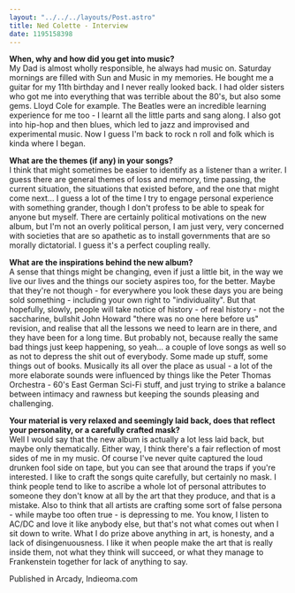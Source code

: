```yaml
---
layout: "../../../layouts/Post.astro"
title: Ned Colette - Interview
date: 1195158398
---
```



<strong>When, why and how did you get into music?</strong><br />  My Dad is almost wholly responsible, he always had music on. Saturday mornings are filled with Sun and Music in my memories. He bought me a guitar for my 11th birthday and I never really looked back. I had older sisters who got me into everything that was terrible about the 80's, but also some gems. Lloyd Cole for example. The Beatles were an incredible learning experience for me too - I learnt all the little parts and sang along. I also got into hip-hop and then blues, which led to jazz and improvised and experimental music. Now I guess I'm back to rock n roll and folk which is kinda where I began.

<strong>What are the themes (if any) in your songs?</strong><br />  I think that might sometimes be easier to identify as a listener than a writer. I guess there are general themes of loss and memory, time passing, the current situation, the situations that existed before, and the one that might come next... I guess a lot of the time I try to engage personal experience with something grander, though I don't profess to be able to speak for anyone but myself. There are certainly political motivations on the new album, but I'm not an overly political person, I am just very, very concerned with societies that are so apathetic as to install governments that are so morally dictatorial. I guess it's a perfect coupling really.

<strong>What are the inspirations behind the new album?</strong><br />  A sense that things might be changing, even if just a little bit, in the way we live our lives and the things our society aspires too, for the better. Maybe that they're not though - for everywhere you look these days you are being sold something - including your own right to &quot;individuality&quot;. But that hopefully, slowly, people will take notice of history - of real history - not the saccharine, bullshit John Howard &quot;there was no one here before us&quot; revision, and realise that all the lessons we need to learn are in there, and they have been for a long time. But probably not, because really the same bad things just keep happening, so yeah... a couple of love songs as well so as not to depress the shit out of everybody. Some made up stuff, some things out of books. Musically its all over the place as usual - a lot of the more elaborate sounds were influenced by things like the Peter Thomas Orchestra - 60's East German Sci-Fi stuff, and just trying to strike a balance between intimacy and rawness but keeping the sounds pleasing and challenging.

<strong>Your material is very relaxed and seemingly laid back, does that reflect your personality, or a carefully crafted mask?</strong><br />  Well I would say that the new album is actually a lot less laid back, but maybe only thematically. Either way, I think there's a fair reflection of most sides of me in my music. Of course I've never quite captured the loud drunken fool side on tape, but you can see that around the traps if you're interested. I like to craft the songs quite carefully, but certainly no mask. I think people tend to like to ascribe a whole lot of personal attributes to someone they don't know at all by the art that they produce, and that is a mistake. Also to think that all artists are crafting some sort of false persona - while maybe too often true - is depressing to me. You know, I listen to AC/DC and love it like anybody else, but that's not what comes out when I sit down to write. What I do prize above anything in art, is honesty, and a lack of disingenuousness. I like it when people make the art that is really inside them, not what they think will succeed, or what they manage to Frankenstein together for lack of anything to say. 


Published in Arcady, Indieoma.com
